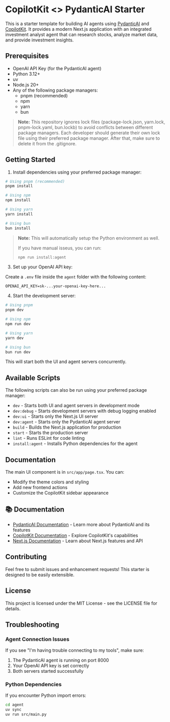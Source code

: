 # CopilotKit <> PydanticAI Starter

This is a starter template for building AI agents using [PydanticAI](https://ai.pydantic.dev/) and [CopilotKit](https://copilotkit.ai). It provides a modern Next.js application with an integrated investment analyst agent that can research stocks, analyze market data, and provide investment insights.

## Prerequisites

- OpenAI API Key (for the PydanticAI agent)
- Python 3.12+
- uv
- Node.js 20+ 
- Any of the following package managers:
  - pnpm (recommended)
  - npm
  - yarn
  - bun

> **Note:** This repository ignores lock files (package-lock.json, yarn.lock, pnpm-lock.yaml, bun.lockb) to avoid conflicts between different package managers. Each developer should generate their own lock file using their preferred package manager. After that, make sure to delete it from the .gitignore.

## Getting Started

1. Install dependencies using your preferred package manager:
```bash
# Using pnpm (recommended)
pnpm install

# Using npm
npm install

# Using yarn
yarn install

# Using bun
bun install
```

> **Note:** This will automatically setup the Python environment as well.
>
> If you have manual isseus, you can run:
>
> ```sh
> npm run install:agent
> ```


3. Set up your OpenAI API key:

Create a `.env` file inside the `agent` folder with the following content:

```
OPENAI_API_KEY=sk-...your-openai-key-here...
```


4. Start the development server:
```bash
# Using pnpm
pnpm dev

# Using npm
npm run dev

# Using yarn
yarn dev

# Using bun
bun run dev
```

This will start both the UI and agent servers concurrently.

## Available Scripts
The following scripts can also be run using your preferred package manager:
- `dev` - Starts both UI and agent servers in development mode
- `dev:debug` - Starts development servers with debug logging enabled
- `dev:ui` - Starts only the Next.js UI server
- `dev:agent` - Starts only the PydanticAI agent server
- `build` - Builds the Next.js application for production
- `start` - Starts the production server
- `lint` - Runs ESLint for code linting
- `install:agent` - Installs Python dependencies for the agent

## Documentation

The main UI component is in `src/app/page.tsx`. You can:
- Modify the theme colors and styling
- Add new frontend actions
- Customize the CopilotKit sidebar appearance

## 📚 Documentation

- [PydanticAI Documentation](https://ai.pydantic.dev) - Learn more about PydanticAI and its features
- [CopilotKit Documentation](https://docs.copilotkit.ai) - Explore CopilotKit's capabilities
- [Next.js Documentation](https://nextjs.org/docs) - Learn about Next.js features and API

## Contributing

Feel free to submit issues and enhancement requests! This starter is designed to be easily extensible.

## License

This project is licensed under the MIT License - see the LICENSE file for details.

## Troubleshooting

### Agent Connection Issues
If you see "I'm having trouble connecting to my tools", make sure:
1. The PydanticAI agent is running on port 8000
2. Your OpenAI API key is set correctly
3. Both servers started successfully

### Python Dependencies
If you encounter Python import errors:
```bash
cd agent
uv sync
uv run src/main.py
```